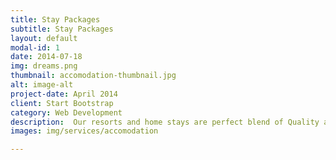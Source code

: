 ```yaml
---
title: Stay Packages
subtitle: Stay Packages
layout: default
modal-id: 1
date: 2014-07-18
img: dreams.png
thumbnail: accomodation-thumbnail.jpg
alt: image-alt
project-date: April 2014
client: Start Bootstrap
category: Web Development
description:  Our resorts and home stays are perfect blend of Quality and value for money. These packages are made keeping in mind needs and requirements of customers.
images: img/services/accomodation

---
```

